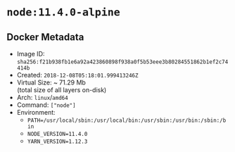 # `node:11.4.0-alpine`

## Docker Metadata

- Image ID: `sha256:f21b938fb1e6a92a423860898f938a0f5b53eee3b80284551862b1ef2c74414b`
- Created: `2018-12-08T05:18:01.999413246Z`
- Virtual Size: ~ 71.29 Mb  
  (total size of all layers on-disk)
- Arch: `linux`/`amd64`
- Command: `["node"]`
- Environment:
  - `PATH=/usr/local/sbin:/usr/local/bin:/usr/sbin:/usr/bin:/sbin:/bin`
  - `NODE_VERSION=11.4.0`
  - `YARN_VERSION=1.12.3`
